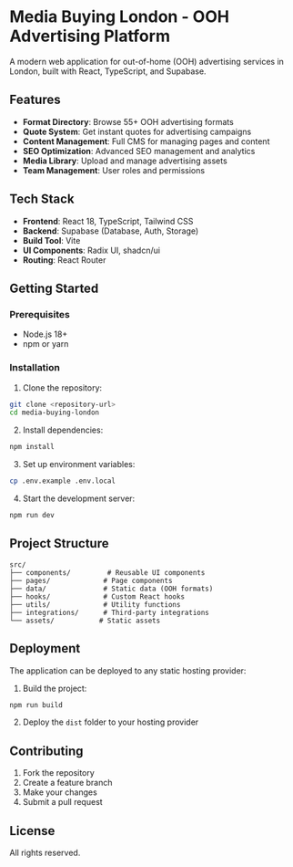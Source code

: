 # Media Buying London - OOH Advertising Platform

A modern web application for out-of-home (OOH) advertising services in London, built with React, TypeScript, and Supabase.

## Features

- **Format Directory**: Browse 55+ OOH advertising formats
- **Quote System**: Get instant quotes for advertising campaigns
- **Content Management**: Full CMS for managing pages and content
- **SEO Optimization**: Advanced SEO management and analytics
- **Media Library**: Upload and manage advertising assets
- **Team Management**: User roles and permissions

## Tech Stack

- **Frontend**: React 18, TypeScript, Tailwind CSS
- **Backend**: Supabase (Database, Auth, Storage)
- **Build Tool**: Vite
- **UI Components**: Radix UI, shadcn/ui
- **Routing**: React Router

## Getting Started

### Prerequisites

- Node.js 18+
- npm or yarn

### Installation

1. Clone the repository:
```bash
git clone <repository-url>
cd media-buying-london
```

2. Install dependencies:
```bash
npm install
```

3. Set up environment variables:
```bash
cp .env.example .env.local
```

4. Start the development server:
```bash
npm run dev
```

## Project Structure

```
src/
├── components/         # Reusable UI components
├── pages/             # Page components
├── data/              # Static data (OOH formats)
├── hooks/             # Custom React hooks
├── utils/             # Utility functions
├── integrations/      # Third-party integrations
└── assets/           # Static assets
```

## Deployment

The application can be deployed to any static hosting provider:

1. Build the project:
```bash
npm run build
```

2. Deploy the `dist` folder to your hosting provider

## Contributing

1. Fork the repository
2. Create a feature branch
3. Make your changes
4. Submit a pull request

## License

All rights reserved.